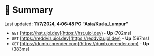 # 📖 Summary
Last updated: **11/7/2024, 4:06:48 PG "Asia/Kuala_Lumpur"**

- `GET` [https://hst.ujol.dev](https://hst.ujol.dev) - **Up** (702ms)
- `GET` [https://reddviz.ujol.dev](https://reddviz.ujol.dev) - **Up** (597ms)
- `GET` [https://dumb.onrender.com](https://dumb.onrender.com) - **Up** (383ms)
